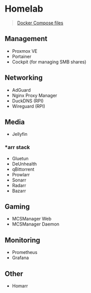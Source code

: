 # Homelab
> [Docker Compose files](https://github.com/lowievane/homelab/tree/main/docker-stacks)
## Management
- Proxmox VE
- Portainer
- Cockpit (for managing SMB shares)
## Networking
- AdGuard
- Nginx Proxy Manager
- DuckDNS (RPI)
- Wireguard (RPI)
## Media
- Jellyfin
### *arr stack
- Gluetun
- DeUnhealth
- qBittorrent
- Prowlarr
- Sonarr
- Radarr
- Bazarr
## Gaming
- MCSManager Web
- MCSManager Daemon
## Monitoring
- Prometheus
- Grafana
## Other
 - Homarr
